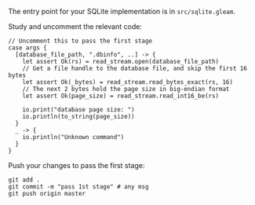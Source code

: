The entry point for your SQLite implementation is in `src/sqlite.gleam`.

Study and uncomment the relevant code: 

```gleam
// Uncomment this to pass the first stage
case args {
  [database_file_path, ".dbinfo", ..] -> {
    let assert Ok(rs) = read_stream.open(database_file_path)
    // Get a file handle to the database file, and skip the first 16 bytes
    let assert Ok(_bytes) = read_stream.read_bytes_exact(rs, 16)
    // The next 2 bytes hold the page size in big-endian format
    let assert Ok(page_size) = read_stream.read_int16_be(rs)

    io.print("database page size: ")
    io.println(to_string(page_size))
  }
  _ -> {
    io.println("Unknown command")
  }
}
```

Push your changes to pass the first stage:

```
git add .
git commit -m "pass 1st stage" # any msg
git push origin master
```
